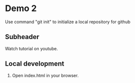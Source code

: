 # Demo 2

Use command "git init" to initialize a local repository for github

## Subheader

Watch tutorial on youtube.

## Local development

1. Open index.html in your browser.